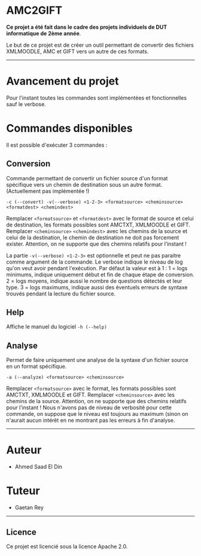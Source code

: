 # AMC2GIFT

**Ce projet a été fait dans le cadre des projets individuels de DUT informatique de 2ème année**. 
 
Le but de ce projet est de créer un outil permettant de convertir des fichiers XMLMOODLE, AMC et GIFT vers un autre de ces formats. 
 
-----------------------------------------

# Avancement du projet

Pour l'instant toutes les commandes sont implémentées et fonctionnelles sauf le verbose.

# Commandes disponibles

Il est possible d'exécuter 3 commandes : 

## Conversion

Commande permettant de convertir un fichier source d'un format spécifique vers un chemin de destination sous un autre format.
(Actuellement pas implémentée !)


``-c (--convert) -v(--verbose) <1-2-3> <formatsource> <cheminsource> <formatdest> <chemindest>``
  
Remplacer ``<formatsource>`` et ``<formatdest>`` avec le format de source et celui de destination, les formats possibles sont AMCTXT, XMLMOODLE et GIFT.
Remplacer ``<cheminsource>`` ``<chemindest>`` avec les chemins de la source et celui de la destination, le chemin de destination ne doit pas forcement exister. Attention, on ne supporte que des chemins relatifs pour l’instant !

La partie ``-v(--verbose) <1-2-3>`` est optionnelle et peut ne pas paraitre comme argument de la commande. Le verbose indique le niveau de log qu'on veut avoir pendant l'exécution. Par défaut la valeur est à 1 :
1 = logs minimums, indique uniquement début et fin de chaque étape de conversion.
2 = logs moyens, indique aussi le nombre de questions détectés et leur type.
3 = logs maximums, indique aussi des éventuels erreurs de syntaxe trouvés pendant la lecture du fichier source.

## Help

Affiche le manuel du logiciel
``-h (--help)``

## Analyse

Permet de faire uniquement une analyse de la syntaxe d'un fichier source en un format spécifique.

``-a (--analyze) <formatsource> <cheminsource>``

Remplacer ``<formatsource>``  avec le format, les formats possibles sont AMCTXT, XMLMOODLE et GIFT.
Remplacer ``<cheminsource>`` avec les chemins de la source. Attention, on ne supporte que des chemins relatifs pour l’instant !
Nous n'avons pas de niveau de verbosité pour cette commande, on suppose que le niveau est toujours au maximum (sinon on n'aurait aucun intérêt en ne montrant pas les erreurs à fin d'analyse.

-----------------------------------------

# Auteur

* Ahmed Saad El Din

# Tuteur

* Gaetan Rey
-----------------------------------------

## Licence

Ce projet est licencié sous la licence Apache 2.0.
